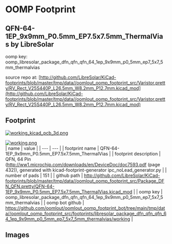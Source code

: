 # OOMP Footprint  
## QFN-64-1EP_9x9mm_P0.5mm_EP7.5x7.5mm_ThermalVias  by LibreSolar  
  
oomp key: oomp_libresolar_package_dfn_qfn_qfn_64_1ep_9x9mm_p0_5mm_ep7_5x7_5mm_thermalvias  
  
source repo at: [http://github.com/LibreSolar/KiCad-footprints/blob/master/tmp/data//oomlout_oomp_footprint_src/Varistor.pretty/RV_Rect_V25S440P_L26.5mm_W8.2mm_P12.7mm.kicad_mod](http://github.com/LibreSolar/KiCad-footprints/blob/master/tmp/data//oomlout_oomp_footprint_src/Varistor.pretty/RV_Rect_V25S440P_L26.5mm_W8.2mm_P12.7mm.kicad_mod)  
## Footprint  
  
[![working_kicad_pcb_3d.png](working_kicad_pcb_3d_600.png)](working_kicad_pcb_3d.png)  
  
[![working.png](working_600.png)](working.png)  
| name | value | 
| --- | --- | 
| footprint name | QFN-64-1EP_9x9mm_P0.5mm_EP7.5x7.5mm_ThermalVias | 
| footprint description | QFN, 64 Pin (http://ww1.microchip.com/downloads/en/DeviceDoc/doc7593.pdf (page 432)), generated with kicad-footprint-generator ipc_noLead_generator.py | 
| number of pads | 151 | 
| github path | http://github.com/LibreSolar/KiCad-footprints/blob/master/tmp/data//oomlout_oomp_footprint_src/Package_DFN_QFN.pretty/QFN-64-1EP_9x9mm_P0.5mm_EP7.5x7.5mm_ThermalVias.kicad_mod | 
| oomp key | oomp_libresolar_package_dfn_qfn_qfn_64_1ep_9x9mm_p0_5mm_ep7_5x7_5mm_thermalvias | 
| oomp bot github | https://github.com/oomlout/oomlout_oomp_footprint_bot/tree/main/tmp/data//oomlout_oomp_footprint_src/footprints/libresolar_package_dfn_qfn_qfn_64_1ep_9x9mm_p0_5mm_ep7_5x7_5mm_thermalvias/working | 
## Images  

